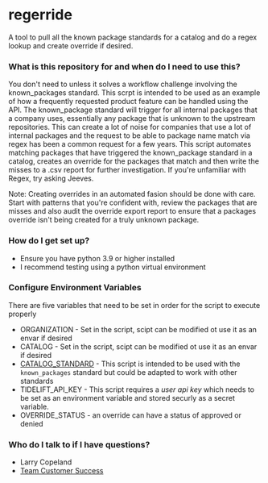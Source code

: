 # regerride
A tool to pull all the known package standards for a catalog and do a regex lookup and create override if desired.

### What is this repository for and when do I need to use this? ###

You don't need to unless it solves a workflow challenge involving the known_packages standard. This scrpt is intended to be used as an example of how a frequently requested product feature can be handled using the API. The known_package standard will trigger for all internal packages that a company uses, essentially any package that is unknown to the upstream repositories. This can create a lot of noise for companies that use a lot of internal packages and the request to be able to package name match via regex has been a common request for a few years. This script automates matching packages that have triggered the known_package standard in a catalog, creates an override for the packages that match and then write the misses to a .csv report for further investigation. If you're unfamiliar with Regex, try asking Jeeves.

Note: Creating overrides in an automated fasion should be done with care. Start with patterns that you're confident with, review the packages that are misses and also audit the override export report to ensure that a packages override isn't being created for a truly unknown package. 

### How do I get set up? ###

* Ensure you have python 3.9 or higher installed 
* I recommend testing using a python virtual environment


### Configure Environment Variables ###

There are five variables that need to be set in order for the script to execute properly
* ORGANIZATION - Set in the script, scipt can be modified ot use it as an envar if desired
* CATALOG - Set in the script, scipt can be modified ot use it as an envar if desired
* [CATALOG_STANDARD](https://api.tidelift.com/docs/#tag/Catalogs/operation/listViolationsForCatalog) - This script is intended to be used with the `known_packages` standard but could be adapted to work with other standards
* TIDELIFT_API_KEY - This script requires a *user api key* which needs to be set as an environment variable and stored securly as a secret variable. 
* OVERRIDE_STATUS - an override can have a status of approved or denied

### Who do I talk to if I have questions? ###

* Larry Copeland
* [Team Customer Success](https://tidelift.slack.com/archives/C01EN3MKKBQ)